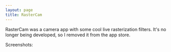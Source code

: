 ```yaml
---
layout: page
title: RasterCam
---
```


RasterCam was a camera app with some cool live rasterization filters. It's no longer being developed, so I removed it from the app store.

Screenshots:




